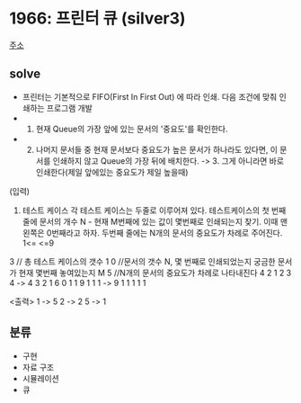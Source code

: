 # 1966: 프린터 큐 (silver3)
[주소](https://www.acmicpc.net/problem/1966)

## solve
- 프린터는 기본적으로 FIFO(First In First Out) 에 따라 인쇄. 다음 조건에 맞춰 인쇄하는 프로그램 개발
- 1. 현재 Queue의 가장 앞에 있는 문서의 '중요도'를 확인한다.
- 2. 나머지 문서들 중 현재 문서보다 중요도가 높은 문서가 하나라도 있다면, 이 문서를 인쇄하지 않고 Queue의 가장 뒤에 배치한다.
-> 3. 그게 아니라면 바로 인쇄한다(제일 앞에있는 중요도가 제일 높을때)

(입력)
1. 테스트 케이스
각 테스트 케이스는 두줄로 이루어져 있다.
테스트케이스의 첫 번째 줄에 문서의 개수 N - 현재 M번째에 있는 값이 몇번째로 인쇄되는지 찾기.
이때 맨 왼쪽은 0번째라고 하자. 
두번째 줄에는 N개의 문서의 중요도가 차례로 주어진다. 1<= <=9

<Test case>
3 // 총 테스트 케이스의 갯수
1 0  //문서의 갯수 N, 몇 번째로 인쇄되었는지 궁금한 문서가 현재 몇번째 놓여있는지 M
5 //N개의 문서의 중요도가 차례로 나타내진다
4 2 
1 2 3 4 -> 4 3 2 1 
6 0
1 1 9 1 1 1 -> 9 1 1 1 1 1

<출력>
1 -> 5
2 -> 2
5 -> 1 


## 분류
- 구현
- 자료 구조
- 시뮬레이션
- 큐